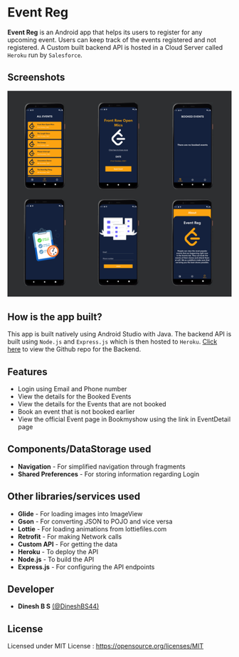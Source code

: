 # Event Reg
**Event Reg** is an Android app that helps its users to register for any upcoming event. Users can keep track of the events registered and not registered. A Custom built backend API is hosted in a Cloud Server called `Heroku` run by `Salesforce`.

## Screenshots
![EventReg Screenshots](screenshots/event_reg_screenshots.png)

## How is the app built?
This app is built natively using Android Studio with Java. The backend API is built using `Node.js` and `Express.js` which is then hosted to `Heroku`. [Click here](https://github.com/DineshBS44/EventRegAPI) to view the Github repo for the Backend.

## Features
* Login using Email and Phone number
* View the details for the Booked Events
* View the details for the Events that are not booked
* Book an event that is not booked earlier
* View the official Event page in Bookmyshow using the link in EventDetail page

## Components/DataStorage used
* **Navigation** - For simplified navigation through fragments
* **Shared Preferences** - For storing information regarding Login

## Other libraries/services used
* **Glide** - For loading images into ImageView
* **Gson** - For converting JSON to POJO and vice versa
* **Lottie** - For loading animations from lottiefiles.com
* **Retrofit** - For making Network calls
* **Custom API** - For getting the data
* **Heroku** - To deploy the API
* **Node.js** - To build the API
* **Express.js** - For configuring the API endpoints

## Developer
* **Dinesh B S** [(@DineshBS44)](https://github.com/DineshBS44)

## License
Licensed under MIT License :  https://opensource.org/licenses/MIT

<br>
<br>